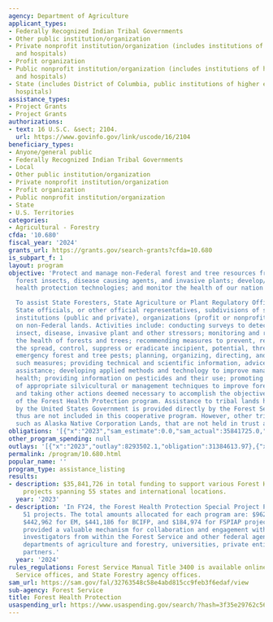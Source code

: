 ```yaml
---
agency: Department of Agriculture
applicant_types:
- Federally Recognized Indian Tribal Governments
- Other public institution/organization
- Private nonprofit institution/organization (includes institutions of higher education
  and hospitals)
- Profit organization
- Public nonprofit institution/organization (includes institutions of higher education
  and hospitals)
- State (includes District of Columbia, public institutions of higher education and
  hospitals)
assistance_types:
- Project Grants
- Project Grants
authorizations:
- text: 16 U.S.C. &sect; 2104.
  url: https://www.govinfo.gov/link/uscode/16/2104
beneficiary_types:
- Anyone/general public
- Federally Recognized Indian Tribal Governments
- Local
- Other public institution/organization
- Private nonprofit institution/organization
- Profit organization
- Public nonprofit institution/organization
- State
- U.S. Territories
categories:
- Agricultural - Forestry
cfda: '10.680'
fiscal_year: '2024'
grants_url: https://grants.gov/search-grants?cfda=10.680
is_subpart_f: 1
layout: program
objective: 'Protect and manage non-Federal forest and tree resources from damaging
  forest insects, disease causing agents, and invasive plants; develop/improve forest
  health protection technologies; and monitor the health of our nation''s forests.

  To assist State Foresters, State Agriculture or Plant Regulatory Officials, equivalent
  State officials, or other official representatives, subdivisions of states, agencies,
  institutions (public and private), organizations (profit or nonprofit), and individuals
  on non-Federal lands. Activities include: conducting surveys to detect and assess
  insect, disease, invasive plant and other stressors; monitoring and reporting on
  the health of forests and trees; recommending measures to prevent, retard, slow
  the spread, control, suppress or eradicate incipient, potential, threatening or
  emergency forest and tree pests; planning, organizing, directing, and performing
  such measures; providing technical and scientific information, advice, and related
  assistance; developing applied methods and technology to improve management of forest
  health; providing information on pesticides and their use; promoting implementation
  of appropriate silvicultural or management techniques to improve forest health;
  and taking other actions deemed necessary to accomplish the objectives and purposes
  of the Forest Health Protection program. Assistance to tribal lands held in trust
  by the United States Government is provided directly by the Forest Service, and
  thus are not included in this cooperative program. However, other tribal lands,
  such as Alaska Native Corporation Lands, that are not held in trust are included.'
obligations: '[{"x":"2023","sam_estimate":0.0,"sam_actual":35841725.0,"usa_spending_actual":35791012.54},{"x":"2024","sam_estimate":0.0,"sam_actual":38817977.0,"usa_spending_actual":28618304.09},{"x":"2025","sam_estimate":0.0,"sam_actual":30000000.0,"usa_spending_actual":385524.19}]'
other_program_spending: null
outlays: '[{"x":"2023","outlay":8293502.1,"obligation":31384613.97},{"x":"2024","outlay":1849226.04,"obligation":22748193.16},{"x":"2025","outlay":0.0,"obligation":250579.0}]'
permalink: /program/10.680.html
popular_name: ''
program_type: assistance_listing
results:
- description: $35,841,726 in total funding to support various Forest Health related
    projects spanning 55 states and international locations.
  year: '2023'
- description: 'In FY24, the Forest Health Protection Special Project Programs funded
    51 projects. The total amounts allocated for each program are: $962,878 for STDP,
    $442,962 for EM, $441,186 for BCIFP, and $184,974 for FSPIAP projects. These programs
    provided a valuable mechanism for collaboration and engagement with principal
    investigators from within the Forest Service and other federal agencies, state
    departments of agriculture and forestry, universities, private entities, and international
    partners.'
  year: '2024'
rules_regulations: Forest Service Manual Title 3400 is available online, in all Forest
  Service offices, and State Forestry agency offices.
sam_url: https://sam.gov/fal/32763548c58e4abd815cc9feb3f6edaf/view
sub-agency: Forest Service
title: Forest Health Protection
usaspending_url: https://www.usaspending.gov/search/?hash=3f35e29762c56e2e964e7bb0a1ff25c3
---
```

